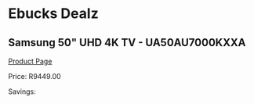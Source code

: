 
# Ebucks Dealz
## Samsung 50" UHD 4K TV - UA50AU7000KXXA
[Product Page](https://www.ebucks.com/web/shop/productSelected.do?prodId=1226609112&catId=363628796)

Price: R9449.00

Savings: 


	